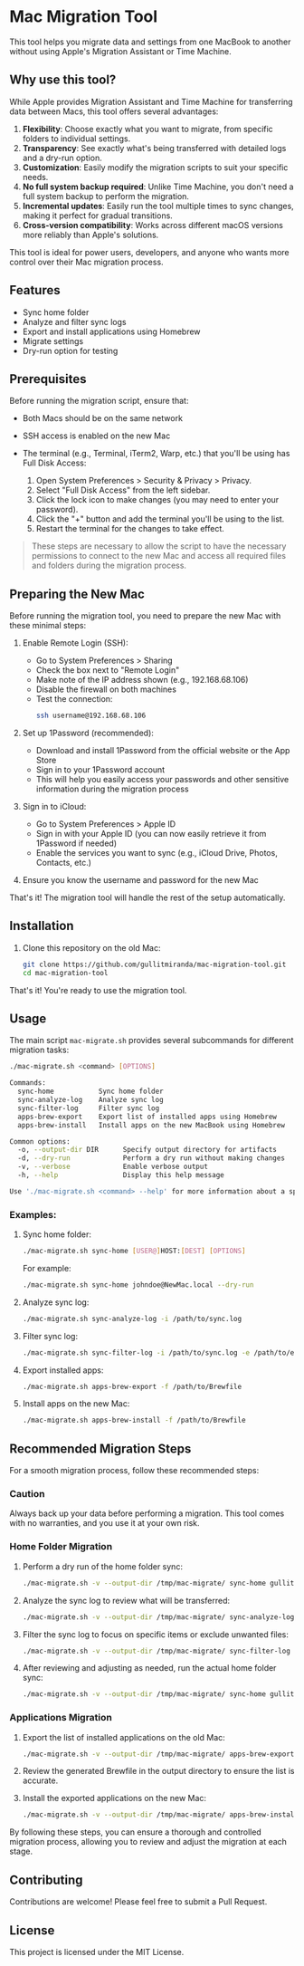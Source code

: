 # Mac Migration Tool

This tool helps you migrate data and settings from one MacBook to another without using Apple's Migration Assistant or Time Machine.

## Why use this tool?

While Apple provides Migration Assistant and Time Machine for transferring data between Macs, this tool offers several advantages:

1. **Flexibility**: Choose exactly what you want to migrate, from specific folders to individual settings.
2. **Transparency**: See exactly what's being transferred with detailed logs and a dry-run option.
3. **Customization**: Easily modify the migration scripts to suit your specific needs.
4. **No full system backup required**: Unlike Time Machine, you don't need a full system backup to perform the migration.
5. **Incremental updates**: Easily run the tool multiple times to sync changes, making it perfect for gradual transitions.
6. **Cross-version compatibility**: Works across different macOS versions more reliably than Apple's solutions.

This tool is ideal for power users, developers, and anyone who wants more control over their Mac migration process.

## Features

- Sync home folder
- Analyze and filter sync logs
- Export and install applications using Homebrew
- Migrate settings
- Dry-run option for testing

## Prerequisites

Before running the migration script, ensure that:

- Both Macs should be on the same network
- SSH access is enabled on the new Mac
- The terminal (e.g., Terminal, iTerm2, Warp, etc.) that you'll be using has Full Disk Access:

  1. Open System Preferences > Security & Privacy > Privacy.
  2. Select "Full Disk Access" from the left sidebar.
  3. Click the lock icon to make changes (you may need to enter your password).
  4. Click the "+" button and add the terminal you'll be using to the list.
  5. Restart the terminal for the changes to take effect.

> These steps are necessary to allow the script to have the necessary permissions to connect to the new Mac and access all required files and folders during the migration process.

## Preparing the New Mac

Before running the migration tool, you need to prepare the new Mac with these minimal steps:

1. Enable Remote Login (SSH):

   - Go to System Preferences > Sharing
   - Check the box next to "Remote Login"
   - Make note of the IP address shown (e.g., 192.168.68.106)
   - Disable the firewall on both machines
   - Test the connection:
     ```bash
     ssh username@192.168.68.106
     ```

2. Set up 1Password (recommended):

   - Download and install 1Password from the official website or the App Store
   - Sign in to your 1Password account
   - This will help you easily access your passwords and other sensitive information during the migration process

3. Sign in to iCloud:

   - Go to System Preferences > Apple ID
   - Sign in with your Apple ID (you can now easily retrieve it from 1Password if needed)
   - Enable the services you want to sync (e.g., iCloud Drive, Photos, Contacts, etc.)

4. Ensure you know the username and password for the new Mac

That's it! The migration tool will handle the rest of the setup automatically.

## Installation

1. Clone this repository on the old Mac:

   ```bash
   git clone https://github.com/gullitmiranda/mac-migration-tool.git
   cd mac-migration-tool
   ```

That's it! You're ready to use the migration tool.

## Usage

The main script `mac-migrate.sh` provides several subcommands for different migration tasks:

```bash
./mac-migrate.sh <command> [OPTIONS]

Commands:
  sync-home           Sync home folder
  sync-analyze-log    Analyze sync log
  sync-filter-log     Filter sync log
  apps-brew-export    Export list of installed apps using Homebrew
  apps-brew-install   Install apps on the new MacBook using Homebrew

Common options:
  -o, --output-dir DIR      Specify output directory for artifacts
  -d, --dry-run             Perform a dry run without making changes
  -v, --verbose             Enable verbose output
  -h, --help                Display this help message

Use './mac-migrate.sh <command> --help' for more information about a specific command.
```

### Examples:

1. Sync home folder:

   ```bash
   ./mac-migrate.sh sync-home [USER@]HOST:[DEST] [OPTIONS]
   ```

   For example:
   ```bash
   ./mac-migrate.sh sync-home johndoe@NewMac.local --dry-run
   ```

2. Analyze sync log:

   ```bash
   ./mac-migrate.sh sync-analyze-log -i /path/to/sync.log
   ```

3. Filter sync log:

   ```bash
   ./mac-migrate.sh sync-filter-log -i /path/to/sync.log -e /path/to/exclude.txt
   ```

4. Export installed apps:

   ```bash
   ./mac-migrate.sh apps-brew-export -f /path/to/Brewfile
   ```

5. Install apps on the new Mac:

   ```bash
   ./mac-migrate.sh apps-brew-install -f /path/to/Brewfile
   ```

## Recommended Migration Steps

For a smooth migration process, follow these recommended steps:

### Caution

Always back up your data before performing a migration. This tool comes with no warranties, and you use it at your own risk.

### Home Folder Migration

1. Perform a dry run of the home folder sync:

   ```bash
   ./mac-migrate.sh -v --output-dir /tmp/mac-migrate/ sync-home gullitmiranda@GullitMirandas-MacBook-Pro.local --dry-run
   ```

2. Analyze the sync log to review what will be transferred:

   ```bash
   ./mac-migrate.sh -v --output-dir /tmp/mac-migrate/ sync-analyze-log
   ```

3. Filter the sync log to focus on specific items or exclude unwanted files:

   ```bash
   ./mac-migrate.sh -v --output-dir /tmp/mac-migrate/ sync-filter-log
   ```

4. After reviewing and adjusting as needed, run the actual home folder sync:
   ```bash
   ./mac-migrate.sh -v --output-dir /tmp/mac-migrate/ sync-home gullitmiranda@GullitMirandas-MacBook-Pro.local
   ```

### Applications Migration

1. Export the list of installed applications on the old Mac:

   ```bash
   ./mac-migrate.sh -v --output-dir /tmp/mac-migrate/ apps-brew-export
   ```

2. Review the generated Brewfile in the output directory to ensure the list is accurate.

3. Install the exported applications on the new Mac:
   ```bash
   ./mac-migrate.sh -v --output-dir /tmp/mac-migrate/ apps-brew-install -f /path/to/Brewfile
   ```

By following these steps, you can ensure a thorough and controlled migration process, allowing you to review and adjust the migration at each stage.

## Contributing

Contributions are welcome! Please feel free to submit a Pull Request.

## License

This project is licensed under the MIT License.
